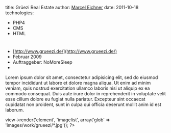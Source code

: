 title: Grüezi Real Estate
author: [Marcel Eichner](love@ephigenia.de)
date: 2011-10-18
technologies:
  - PHP4
  - CMS
  - HTML

# <?= $pageTitle; ?>

* [http://www.grueezi.de/](http://www.grueezi.de/)
* Februar 2009
* Auftraggeber: NoMoreSleep
* <?= implode(', ', $technologies); ?>  

Lorem ipsum dolor sit amet, consectetur adipisicing elit, sed do eiusmod
tempor incididunt ut labore et dolore magna aliqua. Ut enim ad minim veniam,
quis nostrud exercitation ullamco laboris nisi ut aliquip ex ea commodo
consequat. Duis aute irure dolor in reprehenderit in voluptate velit esse
cillum dolore eu fugiat nulla pariatur. Excepteur sint occaecat cupidatat non
proident, sunt in culpa qui officia deserunt mollit anim id est laborum.

<?= $this->view->render('element', 'imagelist', array('glob' => 'images/work/grueezi/*.jpg')); ?>
